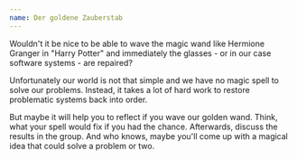```yaml
---
name: Der goldene Zauberstab
---
```

Wouldn't it be nice to be able to wave the magic wand like Hermione Granger in "Harry Potter" and immediately the glasses  - or in our case software systems - are repaired?

Unfortunately our world is not that simple and we have no magic spell to solve our problems.
Instead, it takes a lot of hard work to restore problematic systems back into order.

But maybe it will help you to reflect if you wave our golden wand. Think,
what your spell would fix if you had the chance. Afterwards, discuss the results in the group. 
And who knows, maybe you'll come up with a magical idea that could solve a problem or two.